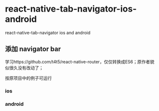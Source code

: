 # react-native-tab-navigator-ios-android
react-native-tab-navigator ios and android


## 添加 navigator bar

学习https://github.com/t4t5/react-native-router，仅仅转换成ES6；原作者貌似很久没有改动了；

按原项目中的例子可运行

### ios

### android
